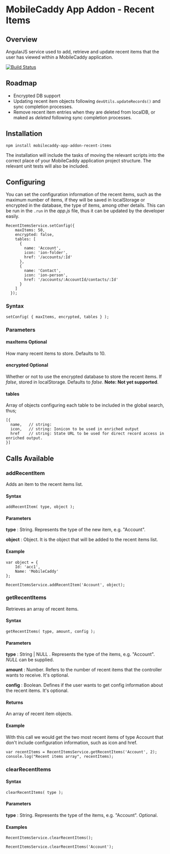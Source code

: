 # MobileCaddy App Addon - Recent Items

## Overview

AngularJS service used to add, retrieve and update recent items that the user has viewed within a MobileCaddy application.

[![Build Status](https://travis-ci.org/MobileCaddy/mobilecaddy-app-addon-recent-items.svg)](https://travis-ci.org/MobileCaddy/mobilecaddy-app-addon-recent-items)


## Roadmap

- Encrypted DB support
- Updating recent item objects following `devUtils.updateRecords()` and sync completion processes.
- Remove recent item entries when they are deleted from localDB, or maked as *deleted* following sync completion processes.

## Installation

```
npm install mobilecaddy-app-addon-recent-items
```

The installation will include the tasks of moving the relevant scripts into the correct place of your MobileCaddy application project structure. The relevant unit tests will also be included.

## Configuring

You can set the configuration information of the recent items, such as the maximum number of items, if they will be saved in localStorage or encrypted in the database, the type of items, among other details. This can be run in the `.run` in the _app.js_ file, thus it can be updated by the developer easily.

```
RecentItemsService.setConfig({
    maxItems: 50,
    encrypted: false,
    tables: [
      {
        name: 'Account',
        icon: 'ion-folder',
        href: '/accounts/:Id'
      },
      {
        name: 'Contact',
        icon: 'ion-person',
        href: '/accounts/:AccountId/contacts/:Id'
      }
    ]
  });

```

### Syntax
```
setConfig( { maxItems, encrypted, tables } );
```

### Parameters

#### maxItems Optional

How many recent items to store. Defaults to 10.

#### encrypted Optional

Whether or not to use the encrypted database to store the recent items. If _false_, stored in localStorage. Defaults to *false*. **Note: Not yet supported**.

#### tables

Array of objects configuring each table to be included in the global search, thus;
```
[{
  name,   // string:
  icon,   // string: Ionicon to be used in enriched output
  href    // string: State URL to be used for direct record access in enriched output.
}]
```


## Calls Available


### addRecentItem ###

Adds an item to the recent items list.

#### Syntax
```
addRecentItem( type, object );
```

#### Parameters ####

**type** : String. Represents the type of the new item, e.g. "Account".

**object** : Object. It is the object that will be added to the recent items list.

#### Example ####

```
var object = {
	Id: 'acc1',
	Name: 'MobileCaddy'
};

RecentItemsService.addRecentItem('Account', object);

```

### getRecentItems ###

Retrieves an array of recent items.

#### Syntax
```
getRecentItems( type, amount, config );
```

#### Parameters ####

**type** : String | NULL . Represents the type of the items, e.g. "Account". *NULL* can be supplied.

**amount** : Number. Refers to the number of recent items that the controller wants to receive. It's optional.

**config** : Boolean. Defines if the user wants to get config information about the recent items. It's optional.

#### Returns ####

An array of recent item objects.

#### Example ####

With this call we would get the two most recent items of type Account that don't include configuration information, such as icon and href.

```
var recentItems = RecentItemsService.getRecentItems('Account', 2);
console.log("Recent items array", recentItems);

```

### clearRecentItems ###

#### Syntax
```
clearRecentItems( type );
```

#### Parameters ####

**type** : String. Represents the type of the items, e.g. "Account". Optional.

#### Examples ####

```
RecentItemsService.clearRecentItems();

RecentItemsService.clearRecentItems('Account');

```
